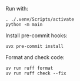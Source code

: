 Run with:

    . ./.venv/Scripts/activate
    python -m main

Install pre-commit hooks:

    uvx pre-commit install

Format and check code:

    uv run ruff format
    uv run ruff check --fix
